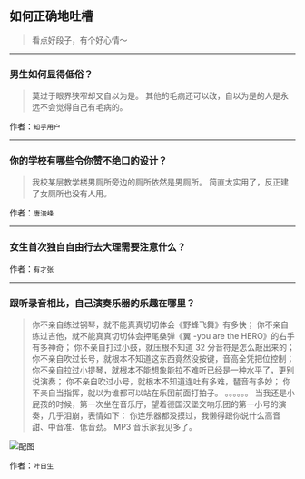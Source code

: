 ## 如何正确地吐槽

> 看点好段子，有个好心情～


 
---

### 男生如何显得低俗？

> 莫过于眼界狭窄却又自以为是。
> 其他的毛病还可以改，自以为是的人是永远不会觉得自己有毛病的。


作者：`知乎用户`

---

### 你的学校有哪些令你赞不绝口的设计？

> 我校某层教学楼男厕所旁边的厕所依然是男厕所。
> 简直太实用了，反正建了女厕所也没有人用。


作者：`唐浚峰`

---

### 女生首次独自自由行去大理需要注意什么？

> 


作者：`有才张`

---

### 跟听录音相比，自己演奏乐器的乐趣在哪里？

> 你不亲自练过钢琴，就不能真真切切体会《野蜂飞舞》有多快；
> 你不亲自练过吉他，就不能真真切切体会押尾桑弹《翼 -you are the HERO》的右手有多神奇；
> 你不亲自打过小鼓，就压根不知道 32 分音符是怎么敲出来的；
> 你不亲自吹过长号，就根本不知道这东西竟然没按键，音高全凭把位控制；
> 你不亲自拉过小提琴，就根本不能想象能拉不难听已经是一种水平了，更别说演奏；
> 你不亲自吹过小号，就根本不知道连吐有多难，琶音有多妙；
> 你不亲自当指挥，就以为谁都可以站在乐团前面打拍子。
> 。。。。。。
> 当我还是小屁孩的时候，第一次坐在音乐厅，望着德国汉堡交响乐团的第一小号的演奏，几乎泪崩，表情如下：
> 你连乐器都没摸过，我懒得跟你说什么高音甜、中音准、低音劲。
> MP3 音乐家我见多了。



![配图](http://pic3.zhimg.com/fa832c90edf13a31bf908cb3a01c082e_b.jpg)


作者：`叶日生`